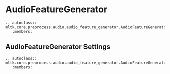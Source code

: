 # AudioFeatureGenerator

```{eval-rst}
.. autoclass:: mltk.core.preprocess.audio.audio_feature_generator.AudioFeatureGenerator
   :members:
```

## AudioFeatureGenerator Settings

```{eval-rst}
.. autoclass:: mltk.core.preprocess.audio.audio_feature_generator.AudioFeatureGeneratorSettings
   :members:
```
